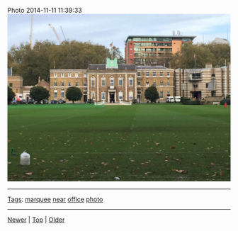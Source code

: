 <!--
title: Photo 2014-11-11 11
date: 2020-06-28T14:56:50.702Z
tags: marquee, near, office, photo
-->









Photo 2014-11-11 11:39:33
![](102355461387-0.jpg)

<!--BOTTOM-POST-NAVIGATION-->
---

[Tags](tags.md): [marquee](tag-marquee.md) [near](tag-near.md) [office](tag-office.md) [photo](tag-photo.md)

---

[Newer](102352045252.md) | [Top](index.md) | [Older](102773698332.md)
